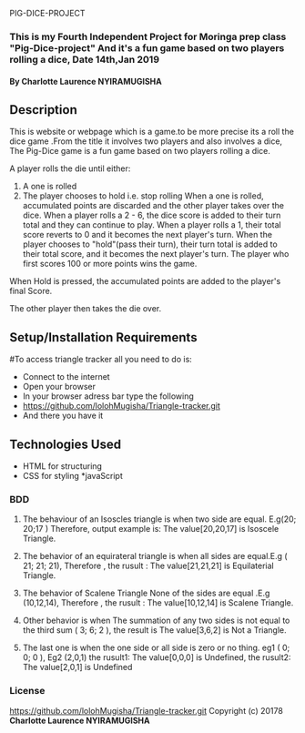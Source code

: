 PIG-DICE-PROJECT
### This is my Fourth Independent Project for Moringa prep class "Pig-Dice-project" And it's a fun game based on two players rolling a dice, Date 14th,Jan 2019
#### By **Charlotte Laurence NYIRAMUGISHA**
## Description
This is website or webpage which is a game.to be more precise its a roll the dice game .From the title it involves two players and also involves a dice,
The Pig-Dice game is a fun game based on two players rolling a dice.

A player rolls the die until either:

1. A one is rolled
2. The player chooses to hold i.e. stop rolling
When a one is rolled, accumulated points are discarded and the other player takes over the dice.
When a player rolls a 2 - 6, the dice score is added to their turn total and they can continue to play.
When a player rolls a 1, their total score reverts to 0 and it becomes the next player's turn.
When the player chooses to "hold"(pass their turn), their turn total is added to their total score, and it becomes the next player's turn.
The player who first scores 100 or more points wins the game.



When Hold is pressed, the accumulated points are added to the player's final Score.

The other player then takes the die over.




## Setup/Installation Requirements
#To access triangle tracker all you need to do is:
* Connect to the internet
* Open your browser
* In your browser adress bar type the following
* https://github.com/lolohMugisha/Triangle-tracker.git
* And there you have it
## Technologies Used
* HTML for structuring
* CSS for styling
*javaScript

### BDD

1. The behaviour of an Isoscles triangle is when two side are equal. E.g(20; 20;17 ) Therefore, output example is: The value[20,20,17] is Isoscele Triangle.
2. The behavior of an equirateral triangle is when all sides are equal.E.g ( 21; 21; 21), Therefore , the rusult : The value[21,21,21] is Equilaterial Triangle.
3. The behavior of  Scalene Triangle   None of the sides are equal .E.g (10,12,14),  Therefore , the rusult : The value[10,12,14] is Scalene Triangle.

4. Other behavior is when The summation of any two sides is not equal to the third sum ( 3; 6; 2 ), the result is The value[3,6,2] is Not a Triangle.

5. The last one is when the one side or all side is zero or no thing. eg1 ( 0; 0; 0 ), Eg2 (2,0,1) the rusult1: The value[0,0,0] is Undefined, the rusult2: The value[2,0,1] is Undefined

### License
https://github.com/lolohMugisha/Triangle-tracker.git
Copyright (c) 20178   **Charlotte Laurence NYIRAMUGISHA**